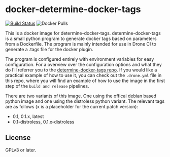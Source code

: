 # docker-determine-docker-tags

[![Build Status](https://build.walbeck.it/api/badges/walbeck-it/docker-determine-docker-tags/status.svg)](https://build.walbeck.it/walbeck-it/docker-determine-docker-tags)
![Docker Pulls](https://img.shields.io/docker/pulls/mwalbeck/determine-docker-tags)

This is a docker image for determine-docker-tags. determine-docker-tags is a small python program to generate docker tags based on parameters from a Dockerfile. The program is mainly intended for use in Drone CI to generate a .tags file for the docker plugin.

The program is configured entirely with environment variables for easy configuration. For a overview over the configuration options and what they do I'll referrer you to the [determine-docker-tags repo](https://git.walbeck.it/walbeck-it/determine-docker-tags). If you would like a practical example of how to use it, you can check out the `.drone.yml` file in this repo, where you will find an example of how to use the image in the first step of the `build and release` pipelines.

There are two variants of this image. One using the offical debian based python image and one using the distroless python variant. The relevant tags are as follows (x is a placeholder for the current patch version):

* 0.1, 0.1.x, latest
* 0.1-distroless, 0.1.x-distroless

## License

GPLv3 or later.
